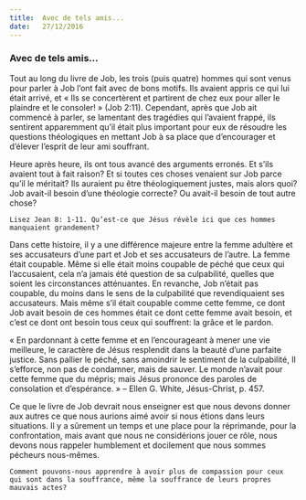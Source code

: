 ```yaml
---
title:  Avec de tels amis...
date:   27/12/2016
---
```


### Avec de tels amis... 

Tout au long du livre de Job, les trois (puis quatre) hommes qui sont venus pour parler à Job l’ont fait avec de bons motifs. Ils avaient appris ce qui lui était arrivé, et « Ils se concertèrent et partirent de chez eux pour aller le plaindre et le consoler! » (Job 2:11). Cependant, après que Job ait commencé à parler, se lamentant des tragédies qui l’avaient frappé, ils sentirent apparemment qu’il était plus important pour eux de résoudre les questions théologiques en mettant Job à sa place que d’encourager et d’élever l’esprit de leur ami souffrant. 

Heure après heure, ils ont tous avancé des arguments erronés. Et s’ils avaient tout à fait raison? Et si toutes ces choses venaient sur Job parce qu’il le méritait? Ils auraient pu être théologiquement justes, mais alors quoi? Job avait-il besoin d’une théologie correcte? Ou avait-il besoin de tout autre chose? 

`Lisez Jean 8: 1-11. Qu’est-ce que Jésus révèle ici que ces hommes manquaient grandement?` 

Dans cette histoire, il y a une différence majeure entre la femme adultère et ses accusateurs d’une part et Job et ses accusateurs de l’autre. La femme était coupable. Même si elle était moins coupable de péché que  ceux qui l’accusaient, cela n’a jamais été question de sa culpabilité, quelles que soient les circonstances atténuantes. En revanche, Job n’était pas coupable, du moins dans le sens de la culpabilité que revendiquaient ses accusateurs. Mais même s’il était coupable comme cette femme, ce dont Job avait besoin de ces hommes était ce dont cette femme avait besoin, et c’est ce dont ont besoin tous ceux qui souffrent: la grâce et le pardon. 

« En pardonnant à cette femme et en l’encourageant à mener une vie meilleure, le caractère de Jésus resplendit dans la beauté d’une parfaite justice. Sans pallier le péché, sans amoindrir le sentiment de la culpabilité, Il s’efforce, non pas de condamner, mais de sauver. Le monde n’avait pour cette femme que du mépris; mais Jésus prononce des paroles de consolation et d’espérance. » – Ellen G. White, Jésus-Christ, p. 457. 

Ce que le livre de Job devrait nous enseigner est que nous devons donner aux autres ce que nous aurions aimé avoir si nous étions dans leurs situations. Il y a sûrement un temps et une place pour la réprimande, pour la confrontation, mais avant que nous ne considérions jouer ce rôle, nous devons nous rappeler humblement et docilement que nous sommes pécheurs nous-mêmes. 

`Comment pouvons-nous apprendre à avoir plus de compassion pour ceux qui sont dans la souffrance, même la souffrance de leurs propres mauvais actes?` 